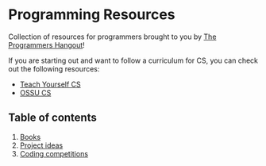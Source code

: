 # Programming Resources
Collection of resources for programmers brought to you by [The Programmers Hangout](https://discord.gg/programming)!

If you are starting out and want to follow a curriculum for CS, you can check out the following resources:

- [Teach Yourself CS](https://teachyourselfcs.com/)
- [OSSU CS](https://github.com/ossu/computer-science)

## Table of contents
1. [Books](./books.md)
2. [Project ideas](./ideas.md)
3. [Coding competitions](./coding-competitions.md)
